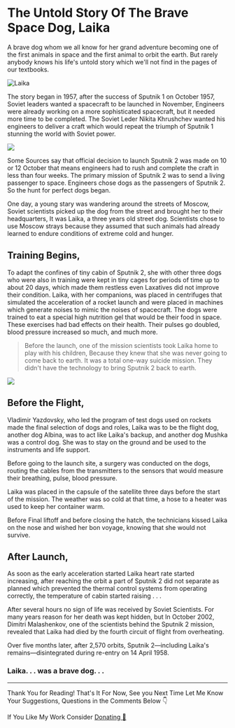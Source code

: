 <!---
layout: post
cover:  assets/images/laika-banner.jpg
title: The Untold Story Of The Brave Space Dog, Laika
navigation: True
tags: [Tragedy, Animals, Space]
class: post-template
author: bauripalash
--->

# The Untold Story Of The Brave Space Dog, Laika

A brave dog whom we all know for her grand adventure becoming one of the first animals in space and the first animal to orbit the earth. But rarely anybody knows his life's untold story which we'll not find in the pages of our textbooks.

![Laika](https://upload.wikimedia.org/wikipedia/en/7/71/Laika_%28Soviet_dog%29.jpg  "Laika")

The story began in 1957, after the success of Sputnik 1 on October 1957, Soviet leaders wanted a spacecraft to be launched in November, Engineers were already working on a more sophisticated spacecraft, but it needed more time to be completed. The Soviet Leder Nikita Khrushchev wanted his engineers to deliver a craft which would repeat the triumph of Sputnik 1 stunning the world with Soviet power.

![](https://upload.wikimedia.org/wikipedia/commons/thumb/a/a2/Posta_Romana_-_1959_-_Laika_120_B.jpg/640px-Posta_Romana_-_1959_-_Laika_120_B.jpg)

Some Sources say that official decision to launch Sputnik 2 was made on 10 or 12 October that means engineers had to rush and complete the craft in less than four weeks. The primary mission of Sputnik 2 was to send a living passenger to space. Engineers chose dogs as the passengers of Sputnik 2. So the hunt for perfect dogs began.

One day, a young stary was wandering around the streets of Moscow, Soviet scientists picked up the dog from the street and brought her to their headquarters, It was Laika, a three years old street dog. Scientists chose to use Moscow strays because they assumed that such animals had already learned to endure conditions of extreme cold and hunger.

## Training Begins,

To adapt the confines of tiny cabin of Sputnik 2, she with other three dogs who were also in training were kept in tiny cages for periods of time up to about 20 days, which made them restless even Laxatives did not improve their condition.
Laika, with her companions, was placed in centrifuges that simulated the acceleration of a rocket launch and were placed in machines which generate noises to mimic the noises of spacecraft.
The dogs were trained to eat a special high nutrition gel that would be their food in space.
These exercises had bad effects on their health. Their pulses go doubled, blood pressure increased so much, and much more.

> Before the launch, one of the mission scientists took Laika home to play with his children, Because they knew that she was never going to come back to earth. It was a total one-way suicide mission. They didn't have the technology to bring Sputnik 2 back to earth.

![](https://fsgh.palash.tk/imgs/laika-1.jpg)

## Before the Flight,

Vladimir Yazdovsky, who led the program of test dogs used on rockets made the final selection of dogs and roles, Laika was to be the flight dog,
another dog Albina, was to act like Laika's backup, and another dog Mushka was a control dog. She was to stay on the ground and be used to the instruments and life support.

Before going to the launch site, a surgery was conducted on the dogs, routing the cables from the transmitters to the sensors that would measure their breathing, pulse, blood pressure.

Laika was placed in the capsule of the satellite three days before the start of the mission. The weather was so cold at that time, a hose to a heater was used to keep her container warm.

Before Final liftoff and before closing the hatch, the technicians kissed Laika on the nose and wished her bon voyage, knowing that she would not survive.

## After Launch,
As soon as the early acceleration started Laika heart rate started increasing, after reaching the orbit a part of Sputnik 2 did not separate as planned which prevented the thermal control systems from operating correctly, the temperature of cabin started raising . . .

After several hours no sign of life was received by Soviet Scientists. For many years reason for her death was kept hidden, but In October 2002, Dimitri Malashenkov, one of the scientists behind the Sputnik 2 mission, revealed that Laika had died by the fourth circuit of flight from overheating.

Over five months later, after 2,570 orbits, Sputnik 2—including Laika's remains—disintegrated during re-entry on 14 April 1958.

### Laika. . .  was a brave dog. . .

---
Thank You for Reading!
That's It For Now, See you Next Time
Let Me Know Your Suggestions, Questions in the Comments Below 👇

If You Like My Work Consider [Donating 🌱](https://palash.tk/donate)

